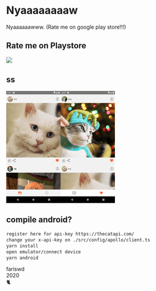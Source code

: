 # Nyaaaaaaaaw

Nyaaaaaawww. (Rate me on google play store!!!)

## Rate me on Playstore

[<img src="https://play.google.com/intl/en_us/badges/images/generic/en_badge_web_generic.png" height="50">](https://play.google.com/store/apps/details?id=com.fariswd.nyaaaaaaaaw 'Nyaaaaaaaaw')

## ss

<img src="https://raw.githubusercontent.com/fariswd/catdiguard/main/ss.png" height="300"><img src="https://raw.githubusercontent.com/fariswd/catdiguard/main/ss2.png" height="300">

## compile android?

```
register here for api-key https://thecatapi.com/
change your x-api-key on ./src/config/apollo/client.ts
yarn install
open emulator/connect device
yarn android
```

fariswd  
2020  
🐈
